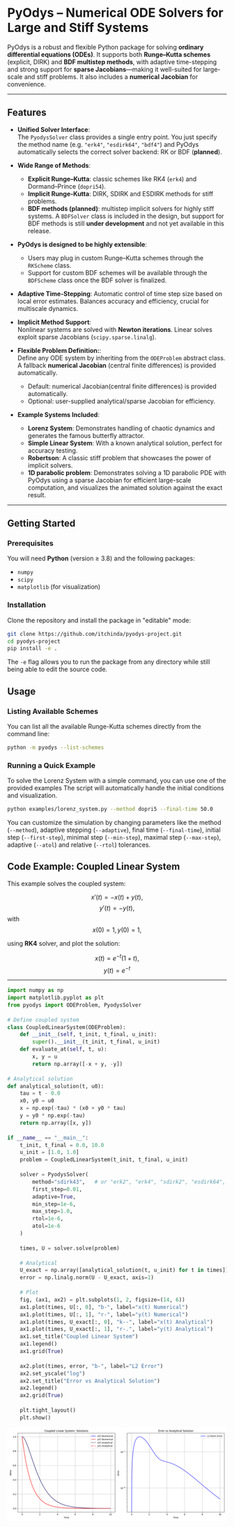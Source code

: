 # PyOdys – Numerical ODE Solvers for Large and Stiff Systems

PyOdys is a robust and flexible Python package for solving **ordinary differential equations (ODEs)**. 
It supports both **Runge–Kutta schemes** (explicit, DIRK) and **BDF multistep methods**, with adaptive time-stepping and strong support for **sparse Jacobians**—making it well-suited for large-scale and stiff problems. It also includes a **numerical Jacobian** for convenience.

---

## Features

- **Unified Solver Interface**:  
  The `PyodysSolver` class provides a single entry point. You just specify the method name (e.g. `"erk4"`, `"esdirk64"`, `"bdf4"`) and PyOdys automatically selects the correct solver backend: RK or BDF (**planned**).

- **Wide Range of Methods**:
  - **Explicit Runge–Kutta**: classic schemes like RK4 (`erk4`) and Dormand–Prince (`dopri54`).
  - **Implicit Runge-Kutta**: DIRK, SDIRK and ESDIRK methods for stiff problems.
  - **BDF methods (planned)**: multistep implicit solvers for highly stiff systems. A `BDFSolver` class is included in the design, but support for BDF methods is still **under development** and not yet available in this release.

- **PyOdys is designed to be highly extensible**:
  - Users may plug in custom Runge–Kutta schemes through the `RKScheme` class.
  - Support for custom BDF schemes will be available through the `BDFScheme` class once the BDF solver is finalized.

- **Adaptive Time-Stepping**: 
  Automatic control of time step size based on local error estimates. Balances accuracy and efficiency, crucial for multiscale dynamics.

- **Implicit Method Support**:  
  Nonlinear systems are solved with **Newton iterations**. Linear solves exploit sparse Jacobians (`scipy.sparse.linalg`).

- **Flexible Problem Definition:**:  
  Define any ODE system by inheriting from the `ODEProblem` abstract class. A fallback **numerical Jacobian** (central finite differences) is provided automatically.
  - Default: numerical Jacobian(central finite differences) is provided automatically.
  - Optional: user-supplied analytical/sparse Jacobian for efficiency.

- **Example Systems Included**:
  - **Lorenz System**: Demonstrates handling of chaotic dynamics and generates the famous butterfly attractor.  
  - **Simple Linear System**: With a known analytical solution, perfect for accuracy testing.
  - **Robertson**: A classic stiff problem that showcases the power of implicit solvers.
  - **1D parabolic problem**: Demonstrates solving a 1D parabolic PDE with PyOdys using a sparse Jacobian for efficient large-scale computation, and visualizes the animated solution against the exact result.
---

## Getting Started

### Prerequisites

You will need **Python** (version $\geq$ 3.8) and the following packages:

- `numpy`  
- `scipy`  
- `matplotlib` (for visualization)

### Installation

Clone the repository and install the package in "editable" mode:


```bash
git clone https://github.com/itchinda/pyodys-project.git
cd pyodys-project
pip install -e .

```

The `-e` flag allows you to run the package from any directory while still being able to edit the source code.

## Usage

### Listing Available Schemes

You can list all the available Runge-Kutta schemes directly from the command line:

```bash
python -m pyodys --list-schemes
```

### Running a Quick Example

To solve the Lorenz System with a simple command, you can use one of the provided examples The script will automatically handle the initial conditions and visualization.

```bash
python examples/lorenz_system.py --method dopri5 --final-time 50.0
```

You can customize the simulation by changing parameters like the method (`--method`), adaptive stepping (`--adaptive`), final time (`--final-time`), initial step (`--first-step`), minimal step (`--min-step`), maximal step (`--max-step`), adaptive (`--atol`) and relative (`--rtol`) tolerances.

## Code Example: Coupled Linear System

This example solves the coupled system:

$$ x'(t) = -x(t) + y(t),$$
$$ y'(t) = -y(t), $$
with $$ x(0) = 1, y(0) = 1, $$

using **RK4** solver, and plot the solution:

$$x(t) = e^{-t}  (1 + t),  $$
$$y(t) = e^{-t}$$

---

```python
import numpy as np
import matplotlib.pyplot as plt
from pyodys import ODEProblem, PyodysSolver

# Define coupled system
class CoupledLinearSystem(ODEProblem):
    def __init__(self, t_init, t_final, u_init):
        super().__init__(t_init, t_final, u_init)
    def evaluate_at(self, t, u):
        x, y = u
        return np.array([-x + y, -y])

# Analytical solution
def analytical_solution(t, u0):
    tau = t - 0.0
    x0, y0 = u0
    x = np.exp(-tau) * (x0 + y0 * tau)
    y = y0 * np.exp(-tau)
    return np.array([x, y])

if __name__ == "__main__":
    t_init, t_final = 0.0, 10.0
    u_init = [1.0, 1.0]
    problem = CoupledLinearSystem(t_init, t_final, u_init)

    solver = PyodysSolver(
        method="sdirk43",   # or "erk2", "erk4", "sdirk2", "esdirk64", "bdf4", etc.
        first_step=0.01,
        adaptive=True,
        min_step=1e-6,
        max_step=1.0,
        rtol=1e-6,
        atol=1e-6
    )

    times, U = solver.solve(problem)

    # Analytical
    U_exact = np.array([analytical_solution(t, u_init) for t in times])
    error = np.linalg.norm(U - U_exact, axis=1)

    # Plot
    fig, (ax1, ax2) = plt.subplots(1, 2, figsize=(14, 6))
    ax1.plot(times, U[:, 0], "b-", label="x(t) Numerical")
    ax1.plot(times, U[:, 1], "r-", label="y(t) Numerical")
    ax1.plot(times, U_exact[:, 0], "k--", label="x(t) Analytical")
    ax1.plot(times, U_exact[:, 1], "r-.", label="y(t) Analytical")
    ax1.set_title("Coupled Linear System")
    ax1.legend()
    ax1.grid(True)

    ax2.plot(times, error, "b-", label="L2 Error")
    ax2.set_yscale("log")
    ax2.set_title("Error vs Analytical Solution")
    ax2.legend()
    ax2.grid(True)

    plt.tight_layout()
    plt.show()

```

![Quick Example Output Figures](examples/figures/quick_example.png)
